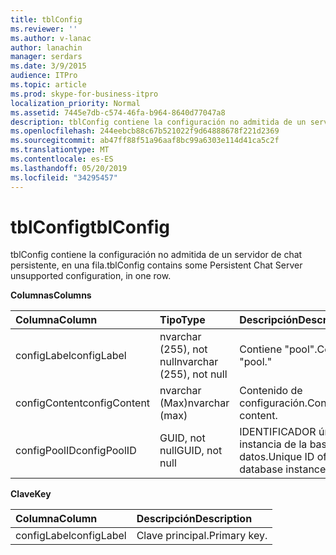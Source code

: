 ```yaml
---
title: tblConfig
ms.reviewer: ''
ms.author: v-lanac
author: lanachin
manager: serdars
ms.date: 3/9/2015
audience: ITPro
ms.topic: article
ms.prod: skype-for-business-itpro
localization_priority: Normal
ms.assetid: 7445e7db-c574-46fa-b964-8640d77047a8
description: tblConfig contiene la configuración no admitida de un servidor de chat persistente, en una fila.
ms.openlocfilehash: 244eebcb88c67b521022f9d64888678f221d2369
ms.sourcegitcommit: ab47ff88f51a96aaf8bc99a6303e114d41ca5c2f
ms.translationtype: MT
ms.contentlocale: es-ES
ms.lasthandoff: 05/20/2019
ms.locfileid: "34295457"
---
```

# <a name="tblconfig"></a><span data-ttu-id="b35a7-103">tblConfig</span><span class="sxs-lookup"><span data-stu-id="b35a7-103">tblConfig</span></span>
 
<span data-ttu-id="b35a7-104">tblConfig contiene la configuración no admitida de un servidor de chat persistente, en una fila.</span><span class="sxs-lookup"><span data-stu-id="b35a7-104">tblConfig contains some Persistent Chat Server unsupported configuration, in one row.</span></span>
  
<span data-ttu-id="b35a7-105">**Columnas**</span><span class="sxs-lookup"><span data-stu-id="b35a7-105">**Columns**</span></span>

|<span data-ttu-id="b35a7-106">**Columna**</span><span class="sxs-lookup"><span data-stu-id="b35a7-106">**Column**</span></span>|<span data-ttu-id="b35a7-107">**Tipo**</span><span class="sxs-lookup"><span data-stu-id="b35a7-107">**Type**</span></span>|<span data-ttu-id="b35a7-108">**Descripción**</span><span class="sxs-lookup"><span data-stu-id="b35a7-108">**Description**</span></span>|
|:-----|:-----|:-----|
|<span data-ttu-id="b35a7-109">configLabel</span><span class="sxs-lookup"><span data-stu-id="b35a7-109">configLabel</span></span>  <br/> |<span data-ttu-id="b35a7-110">nvarchar (255), not null</span><span class="sxs-lookup"><span data-stu-id="b35a7-110">nvarchar (255), not null</span></span>  <br/> |<span data-ttu-id="b35a7-111">Contiene "pool".</span><span class="sxs-lookup"><span data-stu-id="b35a7-111">Contains "pool."</span></span>  <br/> |
|<span data-ttu-id="b35a7-112">configContent</span><span class="sxs-lookup"><span data-stu-id="b35a7-112">configContent</span></span>  <br/> |<span data-ttu-id="b35a7-113">nvarchar (Max)</span><span class="sxs-lookup"><span data-stu-id="b35a7-113">nvarchar (max)</span></span>  <br/> |<span data-ttu-id="b35a7-114">Contenido de configuración.</span><span class="sxs-lookup"><span data-stu-id="b35a7-114">Configuration content.</span></span>  <br/> |
|<span data-ttu-id="b35a7-115">configPoolID</span><span class="sxs-lookup"><span data-stu-id="b35a7-115">configPoolID</span></span>  <br/> |<span data-ttu-id="b35a7-116">GUID, not null</span><span class="sxs-lookup"><span data-stu-id="b35a7-116">GUID, not null</span></span>  <br/> |<span data-ttu-id="b35a7-117">IDENTIFICADOR único de la instancia de la base de datos.</span><span class="sxs-lookup"><span data-stu-id="b35a7-117">Unique ID of the database instance.</span></span>  <br/> |
   
<span data-ttu-id="b35a7-118">**Clave**</span><span class="sxs-lookup"><span data-stu-id="b35a7-118">**Key**</span></span>

|<span data-ttu-id="b35a7-119">**Columna**</span><span class="sxs-lookup"><span data-stu-id="b35a7-119">**Column**</span></span>|<span data-ttu-id="b35a7-120">**Descripción**</span><span class="sxs-lookup"><span data-stu-id="b35a7-120">**Description**</span></span>|
|:-----|:-----|
|<span data-ttu-id="b35a7-121">configLabel</span><span class="sxs-lookup"><span data-stu-id="b35a7-121">configLabel</span></span>  <br/> |<span data-ttu-id="b35a7-122">Clave principal.</span><span class="sxs-lookup"><span data-stu-id="b35a7-122">Primary key.</span></span>  <br/> |
   


